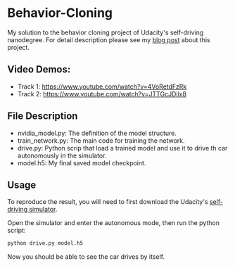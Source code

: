 # Behavior-Cloning
My solution to the behavior cloning project of Udacity's self-driving nanodegree. For detail description please see my [blog post](https://www.xiaowenying.com/self-driving/2018/08/09/behavior-cloning.html) about this project.

## Video Demos:
- Track 1: https://www.youtube.com/watch?v=4VoRetdFzRk
- Track 2: https://www.youtube.com/watch?v=JTTGcJDilx8

## File Description
- nvidia_model.py: The definition of the model structure.
- train_network.py: The main code for training the network.
- drive.py: Python scrip that load a trained model and use it to drive th car autonomously in the simulator.
- model.h5: My final saved model checkpoint.

## Usage
To reproduce the result, you will need to first download the Udacity's [self-driving simulator](https://github.com/udacity/self-driving-car-sim).

Open the simulator and enter the autonomous mode, then run the python script:

```bash
python drive.py model.h5
```

Now you should be able to see the car drives by itself.
